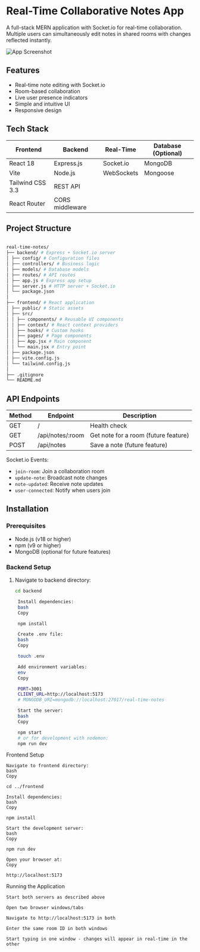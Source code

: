 # Real-Time Collaborative Notes App

A full-stack MERN application with Socket.io for real-time collaboration. Multiple users can simultaneously edit notes in shared rooms with changes reflected instantly.

![App Screenshot](https://via.placeholder.com/800x500?text=Real-Time+Collaborative+Notes+Screenshot)

## Features

- Real-time note editing with Socket.io
- Room-based collaboration
- Live user presence indicators
- Simple and intuitive UI
- Responsive design

## Tech Stack

| Frontend               | Backend              | Real-Time           | Database (Optional) |
|------------------------|----------------------|---------------------|---------------------|
| React 18               | Express.js           | Socket.io           | MongoDB             |
| Vite                   | Node.js              | WebSockets          | Mongoose            |
| Tailwind CSS 3.3       | REST API             |                     |                     |
| React Router           | CORS middleware      |                     |                     |

## Project Structure
```bash

real-time-notes/
├── backend/ # Express + Socket.io server
│ ├── config/ # Configuration files
│ ├── controllers/ # Business logic
│ ├── models/ # Database models
│ ├── routes/ # API routes
│ ├── app.js # Express app setup
│ ├── server.js # HTTP server + Socket.io
│ └── package.json
│
├── frontend/ # React application
│ ├── public/ # Static assets
│ ├── src/
│ │ ├── components/ # Reusable UI components
│ │ ├── context/ # React context providers
│ │ ├── hooks/ # Custom hooks
│ │ ├── pages/ # Page components
│ │ ├── App.jsx # Main component
│ │ └── main.jsx # Entry point
│ ├── package.json
│ ├── vite.config.js
│ └── tailwind.config.js
│
├── .gitignore
└── README.md
```

## API Endpoints

| Method | Endpoint          | Description                          |
|--------|-------------------|--------------------------------------|
| GET    | /                 | Health check                         |
| GET    | /api/notes/:room  | Get note for a room (future feature) |
| POST   | /api/notes        | Save a note (future feature)         |

Socket.io Events:
- `join-room`: Join a collaboration room
- `update-note`: Broadcast note changes
- `note-updated`: Receive note updates
- `user-connected`: Notify when users join

## Installation

### Prerequisites

- Node.js (v18 or higher)
- npm (v9 or higher)
- MongoDB (optional for future features)

### Backend Setup

1. Navigate to backend directory:
   ```bash
   cd backend

    Install dependencies:
    bash
    Copy

    npm install

    Create .env file:
    bash
    Copy

    touch .env

    Add environment variables:
    env
    Copy

    PORT=3001
    CLIENT_URL=http://localhost:5173
    # MONGODB_URI=mongodb://localhost:27017/real-time-notes 

    Start the server:
    bash
    Copy

    npm start
    # or for development with nodemon:
    npm run dev

Frontend Setup

    Navigate to frontend directory:
    bash
    Copy

    cd ../frontend

    Install dependencies:
    bash
    Copy

    npm install

    Start the development server:
    bash
    Copy

    npm run dev

    Open your browser at:
    Copy

    http://localhost:5173

Running the Application

    Start both servers as described above

    Open two browser windows/tabs

    Navigate to http://localhost:5173 in both

    Enter the same room ID in both windows

    Start typing in one window - changes will appear in real-time in the other
 